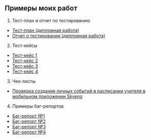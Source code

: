 ## Примеры моих работ
1. Тест-план и отчет по тестированию
  * [Тест-план (дипломная работа)](https://drive.google.com/file/d/1s00YI-CznZX3degies7dEYEvwA1Nskns/view?usp=sharing)
  * [Отчет о тестировании (дипломная работа)](https://drive.google.com/file/d/1P7uLl4JL02x5EwcURma701KB_w1-1P42/view?usp=sharing)
2. Тест-кейсы
  * [Тест-кейс 1](https://drive.google.com/file/d/1FUNWIcGuKd4KwyMt3RJNRYs31PJbbS8_/view?usp=sharing)
  * [Тест-кейс 2](https://drive.google.com/file/d/1XiTjttkogbH_K6KmL5LR0wEMNIZVvKgt/view?usp=sharing)
  * [Тест-кейс 3](https://drive.google.com/file/d/1BJRkpX7EBshdNiEB5yme-rq0pb3Hh5FN/view?usp=sharing)
  * [Тест-кейс 4](https://drive.google.com/file/d/1DrOCYdL8LX1nvj0PiapVXhQ7qFcVWNka/view?usp=sharing)
3. Чек-листы
  * [Проверка создания личных событий в расписании учителя в мобильном приложении Skyeng](https://drive.google.com/file/d/1m4jRtu79tJSHHiy0lQJOOnvSdyd44beg/view?usp=sharing)
4. Примеры баг-репортов
  * [Баг-репорт №1](https://drive.google.com/file/d/1Qz-UTX0mHP6Ig2dVn2p2k3e1uwCVxski/view?usp=sharing)
  * [Баг-репорт №2](https://drive.google.com/file/d/1VIZ_TGmOATU07J4-IASbs_zduE1sUXyP/view?usp=sharing)
  * [Баг-репорт №3](https://drive.google.com/file/d/1VQrZRXbI_rV5Q82N-ruSfgs5Mn7PIJxc/view?usp=sharing)
  * [Баг-репорт №4](https://drive.google.com/file/d/15ub7G8aQWwmI9cu0IcJaubP8W2jIjgLr/view?usp=sharing)

